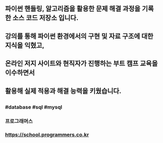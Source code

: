 ##
## 파이썬 핸들링, 알고리즘을 활용한 문제 해결 과정을 기록한 소스 코드 저장소 입니다.
## 강의를 통해 파이썬 환경에서의 구현 및 자료 구조에 대한 지식을 익혔고,
## 온라인 저지 사이트와 현직자가 진행하는 부트 캠프 교육을 이수하면서
## 활용해 실제 적용과 해결 능력을 키웠습니다.
##
### #database #sql #mysql
### 프로그래머스
### https://school.programmers.co.kr
##
